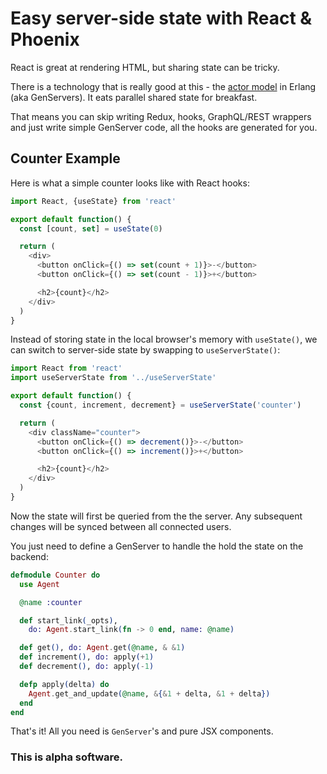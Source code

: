 # Easy server-side state with React & Phoenix

React is great at rendering HTML, but sharing state can be tricky.

There is a technology that is really good at this - the [actor model](https://en.wikipedia.org/wiki/Actor_model) in Erlang (aka GenServers). It eats parallel shared state for breakfast.

That means you can skip writing Redux, hooks, GraphQL/REST wrappers and just write simple GenServer code, all the hooks are generated for you.

## Counter Example

Here is what a simple counter looks like with React hooks:

```js
import React, {useState} from 'react'

export default function() {
  const [count, set] = useState(0)

  return (
    <div>
      <button onClick={() => set(count + 1)}>-</button>
      <button onClick={() => set(count - 1)}>+</button>

      <h2>{count}</h2>
    </div>
  )
}
```

Instead of storing state in the local browser's memory with `useState()`, we can switch to server-side state by swapping to `useServerState()`: 

```js
import React from 'react'
import useServerState from '../useServerState'

export default function() {
  const {count, increment, decrement} = useServerState('counter')

  return (
    <div className="counter">
      <button onClick={() => decrement()}>-</button>
      <button onClick={() => increment()}>+</button>

      <h2>{count}</h2>
    </div>
  )
}
```

Now the state will first be queried from the the server. Any subsequent changes will be synced between all connected users.

You just need to define a GenServer to handle the hold the state on the backend:

```elixir
defmodule Counter do
  use Agent

  @name :counter

  def start_link(_opts),
    do: Agent.start_link(fn -> 0 end, name: @name)

  def get(), do: Agent.get(@name, & &1)
  def increment(), do: apply(+1)
  def decrement(), do: apply(-1)

  defp apply(delta) do
    Agent.get_and_update(@name, &{&1 + delta, &1 + delta})
  end
end
```

That's it! All you need is `GenServer`'s and pure JSX components.

### This is alpha software.
